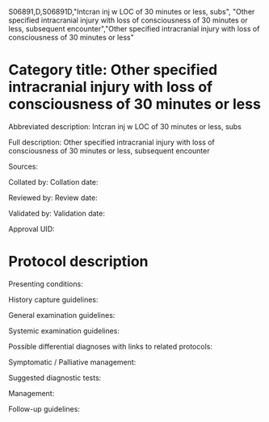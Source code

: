 S06891,D,S06891D,"Intcran inj w LOC of 30 minutes or less, subs", "Other specified intracranial injury with loss of consciousness of 30 minutes or less, subsequent encounter","Other specified intracranial injury with loss of consciousness of 30 minutes or less"
# Category title: Other specified intracranial injury with loss of consciousness of 30 minutes or less

Abbreviated description: Intcran inj w LOC of 30 minutes or less, subs

Full description: Other specified intracranial injury with loss of consciousness of 30 minutes or less, subsequent encounter

Sources:

Collated by:
Collation date:

Reviewed by:
Review date:

Validated by:
Validation date:

Approval UID:

# Protocol description

Presenting conditions:

History capture guidelines:

General examination guidelines:

Systemic examination guidelines:

Possible differential diagnoses with links to related protocols:

Symptomatic / Palliative management:

Suggested diagnostic tests:

Management:

Follow-up guidelines:
